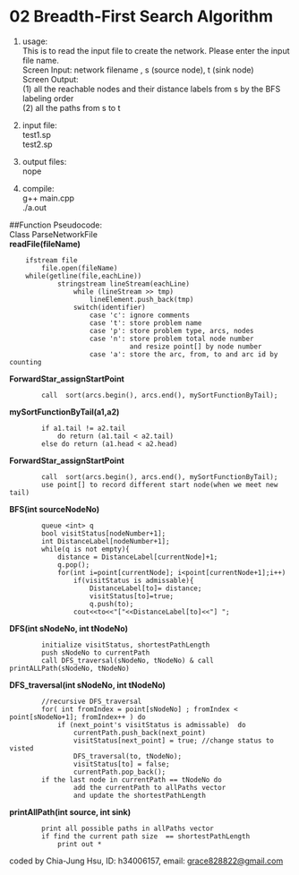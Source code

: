 # 02 Breadth-First Search Algorithm

1. usage:  
    This is to read the input file to create the network.
    Please enter the input file name.  
    Screen Input: network filename , s (source node), t (sink node)  
    Screen Output:   
        (1) all the reachable nodes and their distance labels from s by the BFS labeling order   
        (2) all the paths from s to t  
2. input file:   
    test1.sp  
    test2.sp

3. output files:  
    nope
 
4. compile:  
    g++ main.cpp  
    ./a.out

##Function Pseudocode:  
Class ParseNetworkFile   
**readFile(fileName)**  
```
   	ifstream file
        file.open(fileName)
	while(getline(file,eachLine))
       		stringstream lineStream(eachLine)
                while (lineStream >> tmp)
                    lineElement.push_back(tmp)
                switch(identifier)
                    case 'c': ignore comments
                    case 't': store problem name
                    case 'p': store problem type, arcs, nodes
                    case 'n': store problem total node number 
                              and resize point[] by node number
                    case 'a': store the arc, from, to and arc id by counting
```
**ForwardStar_assignStartPoint**  
```
        call  sort(arcs.begin(), arcs.end(), mySortFunctionByTail);
``` 
**mySortFunctionByTail(a1,a2)**  
```
        if a1.tail != a2.tail
            do return (a1.tail < a2.tail)
        else do return (a1.head < a2.head)
```  
**ForwardStar_assignStartPoint**  
```
        call  sort(arcs.begin(), arcs.end(), mySortFunctionByTail);
        use point[] to record different start node(when we meet new tail)
```
**BFS(int sourceNodeNo)**    
```
        queue <int> q
        bool visitStatus[nodeNumber+1];
        int DistanceLabel[nodeNumber+1];
        while(q is not empty){
            distance = DistanceLabel[currentNode]+1;
            q.pop();
            for(int i=point[currentNode]; i<point[currentNode+1];i++)
                if(visitStatus is admissable){
                    DistanceLabel[to]= distance;
                    visitStatus[to]=true;
                    q.push(to);
                cout<<to<<"["<<DistanceLabel[to]<<"] ";
```
**DFS(int sNodeNo, int tNodeNo)**  
```
        initialize visitStatus, shortestPathLength
        push sNodeNo to currentPath
        call DFS_traversal(sNodeNo, tNodeNo) & call printALLPath(sNodeNo, tNodeNo)
``` 
**DFS_traversal(int sNodeNo, int tNodeNo)**  
```
        //recursive DFS_traversal
        for( int fromIndex = point[sNodeNo] ; fromIndex < point[sNodeNo+1]; fromIndex++ ) do
            if (next_point's visitStatus is admissable)  do
                currentPath.push_back(next_point)
                visitStatus[next_point] = true; //change status to visted
                DFS_traversal(to, tNodeNo);
                visitStatus[to] = false;
                currentPath.pop_back();
        if the last node in currentPath == tNodeNo do
                add the currentPath to allPaths vector
                and update the shortestPathLength
```
**printAllPath(int source, int sink)**   
```
        print all possible paths in allPaths vector
        if find the current path size  == shortestPathLength
            print out *
``` 
coded by Chia-Jung Hsu, ID: h34006157, email: grace828822@gmail.com
